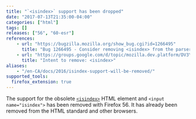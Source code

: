 ```yaml
---
title: "`<isindex>` support has been dropped"
date: "2017-07-13T21:35:00-04:00"
categories: ["html"]
tags: []
releases: ["56", "60-esr"]
references:
    - url: "https://bugzilla.mozilla.org/show_bug.cgi?id=1266495"
      title: "Bug 1266495 - Consider removing <isindex> from the parser and form submission [tor 18914]"
    - url: "https://groups.google.com/d/topic/mozilla.dev.platform/DV3YBf7wI3M/discussion"
      title: "Intent to remove: <isindex>"
aliases:
    - "/en-CA/docs/2016/isindex-support-will-be-removed/"
supported_tools:
  firefox_extension: true
---
```

The support for the obsolete [`<isindex>`](https://developer.mozilla.org/docs/Web/HTML/Element/isindex) HTML element and `<input name="isindex">` has been removed with Firefox 56. It has already been removed from the HTML standard and other browsers.
